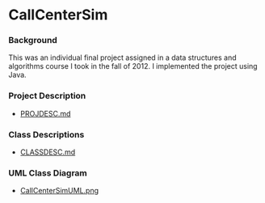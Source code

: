 CallCenterSim
=============

### Background

This was an individual final project assigned in a data structures and algorithms course I took in 
the fall of 2012. I implemented the project using Java.

### Project Description

- [PROJDESC.md](http://github.com/bjcrawford/CallCenterSim/blob/master/PROJDESC.md)

### Class Descriptions

- [CLASSDESC.md](http://github.com/bjcrawford/CallCenterSim/blob/master/CLASSDESC.md)

### UML Class Diagram

- [CallCenterSimUML.png](http://github.com/bjcrawford/CallCenterSim/blob/master/CallCenterSimUML.png)
